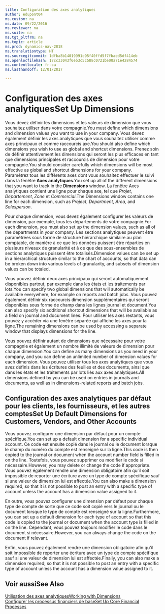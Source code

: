 ```yaml
---
title: Configuration des axes analytiques
author: edupont04
ms.custom: na
ms.date: 09/22/2016
ms.reviewer: na
ms.suite: na
ms.tgt_pltfrm: na
ms.topic: article
ms.prod: dynamics-nav-2018
ms.translationtype: HT
ms.sourcegitcommit: 1dfba8b14019991c95f40ffd5f7fbaed5df414eb
ms.openlocfilehash: 17cc33043f6eb3c5c588c0721be00a71e4284574
ms.contentlocale: fr-ca
ms.lasthandoff: 12/01/2017

---
```


# <a name="set-up-dimensions"></a><span data-ttu-id="f2cff-102">Configuration des axes analytiques</span><span class="sxs-lookup"><span data-stu-id="f2cff-102">Set Up Dimensions</span></span>
<span data-ttu-id="f2cff-103">Vous devez définir les dimensions et les valeurs de dimension que vous souhaitez utiliser dans votre compagnie.</span><span class="sxs-lookup"><span data-stu-id="f2cff-103">You must define which dimensions and dimension values you want to use in your company.</span></span> <span data-ttu-id="f2cff-104">Vous devez également définir les axes analytiques que vous souhaitez utiliser comme axes principaux et comme raccourcis axe.</span><span class="sxs-lookup"><span data-stu-id="f2cff-104">You should also define which dimensions you wish to use as global and shortcut dimensions.</span></span> <span data-ttu-id="f2cff-105">Prenez soin de définir attentivement les dimensions qui seront les plus efficaces en tant que dimensions principales et raccourcis de dimension pour votre compagnie.</span><span class="sxs-lookup"><span data-stu-id="f2cff-105">You should consider carefully which dimensions will be most effective as global and shortcut dimensions for your company.</span></span>  
<span data-ttu-id="f2cff-106">Paramétrez tous les différents axes dont vous souhaitez effectuer le suivi dans la fenêtre **Axes analytiques**.</span><span class="sxs-lookup"><span data-stu-id="f2cff-106">You set up all of the different dimensions that you want to track in the **Dimensions** window.</span></span> <span data-ttu-id="f2cff-107">La fenêtre Axes analytiques contient une ligne pour chaque axe, tel que *Projet*, *Département*, *Zone* et *Commercial*.</span><span class="sxs-lookup"><span data-stu-id="f2cff-107">The Dimensions window contains one line for each dimension, such as *Project*, *Department*, *Area*, and *Salesperson*.</span></span>  

<span data-ttu-id="f2cff-108">Pour chaque dimension, vous devez également configurer les valeurs de dimension, par exemple, tous les départements de votre compagnie.</span><span class="sxs-lookup"><span data-stu-id="f2cff-108">For each dimension, you must also set up the dimension values, such as all of the departments in your company.</span></span> <span data-ttu-id="f2cff-109">Les sections analytiques peuvent être paramétrées sous forme de structure hiérarchique similaire au plan comptable, de manière à ce que les données puissent être réparties en plusieurs niveaux de granularité et à ce que des sous-ensembles de sections analytiques puissent être totalisés.</span><span class="sxs-lookup"><span data-stu-id="f2cff-109">Dimension values can be set up in a hierarchical structure similar to the chart of accounts, so that data can be broken down into various levels of granularity, and subsets of dimension values can be totaled.</span></span>  

<span data-ttu-id="f2cff-110">Vous pouvez définir deux axes principaux qui seront automatiquement disponibles partout, par exemple dans les états et les traitements par lots.</span><span class="sxs-lookup"><span data-stu-id="f2cff-110">You can specify two global dimensions that will automatically be available everywhere, for example on reports and batch jobs.</span></span> <span data-ttu-id="f2cff-111">Vous pouvez également définir six raccourcis dimension supplémentaires qui seront disponibles sous forme de champ dans les lignes journal et document.</span><span class="sxs-lookup"><span data-stu-id="f2cff-111">You can also specify six additional shortcut dimensions that will be available as a field on journal and document lines.</span></span> <span data-ttu-id="f2cff-112">Pour utiliser les axes restants, vous pouvez y accéder via une fenêtre séparée qui affiche les axes pour la ligne.</span><span class="sxs-lookup"><span data-stu-id="f2cff-112">The remaining dimensions can be used by accessing a separate window that displays dimensions for the line.</span></span>  

<span data-ttu-id="f2cff-113">Vous pouvez définir autant de dimensions que nécessaire pour votre compagnie et également un nombre illimité de valeurs de dimension pour chaque dimension.</span><span class="sxs-lookup"><span data-stu-id="f2cff-113">You can define as many dimensions as you need in your company, and you can define an unlimited number of dimension values for each dimension.</span></span> <span data-ttu-id="f2cff-114">Vous pouvez utiliser tous les axes analytiques que vous avez définis dans les écritures des feuilles et des documents, ainsi que dans les états et les traitements par lots liés aux axes analytiques.</span><span class="sxs-lookup"><span data-stu-id="f2cff-114">All dimensions defined by you can be used on entries in journals and documents, as well as in dimensions-related reports and batch jobs.</span></span>  

## <a name="set-up-default-dimensions-for-customers-vendors-and-other-accounts"></a><span data-ttu-id="f2cff-115">Configuration des axes analytiques par défaut pour les clients, les fournisseurs, et les autres comptes</span><span class="sxs-lookup"><span data-stu-id="f2cff-115">Set Up Default Dimensions for Customers, Vendors, and Other Accounts</span></span>
<span data-ttu-id="f2cff-116">Vous pouvez configurer une dimension par défaut pour un compte spécifique.</span><span class="sxs-lookup"><span data-stu-id="f2cff-116">You can set up a default dimension for a specific individual account.</span></span> <span data-ttu-id="f2cff-117">Ce code est ensuite copié dans le journal ou le document lorsque le champ du numéro du compte est renseigné sur la ligne.</span><span class="sxs-lookup"><span data-stu-id="f2cff-117">This code is then copied to the journal or document when the account number field is filled in on the line.</span></span> <span data-ttu-id="f2cff-118">Toutefois, vous pouvez supprimer ou modifier le code si nécessaire.</span><span class="sxs-lookup"><span data-stu-id="f2cff-118">However, you may delete or change the code if appropriate.</span></span> <span data-ttu-id="f2cff-119">Vous pouvez également rendre une dimension obligatoire afin qu'il soit impossible de reporter une écriture avec un type de compte spécifique sauf si une valeur de dimension lui est affectée.</span><span class="sxs-lookup"><span data-stu-id="f2cff-119">You can also make a dimension required, so that it is not possible to post an entry with a specific type of account unless the account has a dimension value assigned to it.</span></span>  

<span data-ttu-id="f2cff-120">En outre, vous pouvez configurer une dimension par défaut pour chaque type de compte de sorte que ce code soit copié vers le journal ou le document lorsque le type de compte est renseigné sur la ligne.</span><span class="sxs-lookup"><span data-stu-id="f2cff-120">Furthermore, you can set up a default dimension for each type of account so that this code is copied to the journal or document when the account type is filled in on the line.</span></span> <span data-ttu-id="f2cff-121">Cependant, vous pouvez toujours modifier le code dans le document si nécessaire.</span><span class="sxs-lookup"><span data-stu-id="f2cff-121">However, you can always change the code on the document if relevant.</span></span>  

<span data-ttu-id="f2cff-122">Enfin, vous pouvez également rendre une dimension obligatoire afin qu'il soit impossible de reporter une écriture avec un type de compte spécifique sauf si une valeur de dimension lui est affectée.</span><span class="sxs-lookup"><span data-stu-id="f2cff-122">Finally, you can also make a dimension required, so that it is not possible to post an entry with a specific type of account unless the account has a dimension value assigned to it.</span></span>

## <a name="see-also"></a><span data-ttu-id="f2cff-123">Voir aussi</span><span class="sxs-lookup"><span data-stu-id="f2cff-123">See Also</span></span>
[<span data-ttu-id="f2cff-124">Utilisation des axes analytiques</span><span class="sxs-lookup"><span data-stu-id="f2cff-124">Working with Dimensions</span></span>](finance-dimensions.md)  
[<span data-ttu-id="f2cff-125">Configurer les processus financiers de base</span><span class="sxs-lookup"><span data-stu-id="f2cff-125">Set Up Core Financial Processes</span></span>](finance-setup-finance.md)


